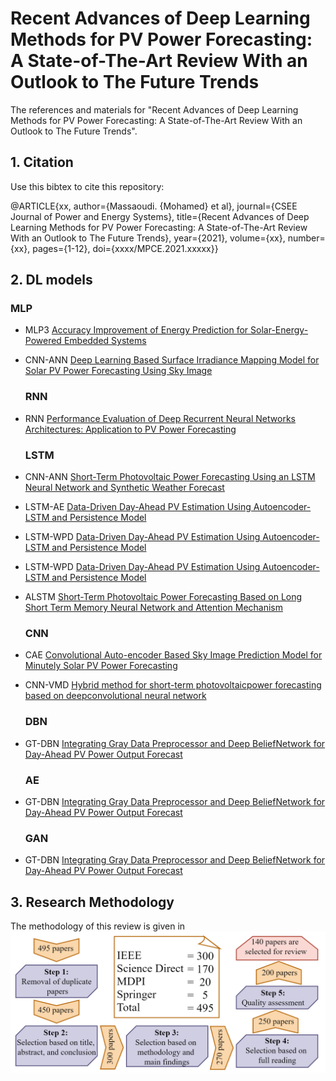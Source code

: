 # Recent Advances of Deep Learning Methods for PV Power Forecasting: A State-of-The-Art Review With an Outlook to The Future Trends
The references and materials for "Recent Advances of Deep Learning Methods for PV Power Forecasting: A State-of-The-Art Review With an Outlook to The Future Trends".

## 1. Citation
Use this bibtex to cite this repository:

@ARTICLE{xx,
  author={Massaoudi. {Mohamed} et al},
  journal={CSEE Journal of Power and Energy Systems}, 
  title={Recent Advances of Deep Learning Methods for PV Power Forecasting: A State-of-The-Art Review With an Outlook to The Future Trends}, 
  year={2021},
  volume={xx},
  number={xx},
  pages={1-12},
  doi={xxxx/MPCE.2021.xxxxx}}
  
  ## 2. DL models
  
  ### MLP
- MLP3	[Accuracy Improvement of Energy Prediction for Solar-Energy-Powered Embedded Systems](https://ieeexplore.ieee.org/abstract/document/7332959)

- CNN-ANN	[Deep Learning Based Surface Irradiance Mapping Model for Solar PV Power Forecasting Using Sky Image](https://ieeexplore.ieee.org/search/searchresult.jsp?newsearch=true&queryText=A%20Data-Driven%20Soft%20Sensor%20Based%20on%20Multilayer%20Perceptron%20Neural%20Network%20With%20a%20Double%20LASSO%20Approach)
  ### RNN
- RNN	[Performance Evaluation of Deep Recurrent Neural Networks Architectures: Application to PV Power Forecasting](https://ieeexplore.ieee.org/abstract/document/9020965)
  ### LSTM
- CNN-ANN	[Short-Term Photovoltaic Power Forecasting Using an LSTM Neural Network and Synthetic Weather Forecast](https://ieeexplore.ieee.org/abstract/document/9200614)
- LSTM-AE	[Data-Driven Day-Ahead PV Estimation Using Autoencoder-LSTM and Persistence Model](https://ieeexplore.ieee.org/document/9204406)
- LSTM-WPD [Data-Driven Day-Ahead PV Estimation Using Autoencoder-LSTM and Persistence Model](https://www.sciencedirect.com/science/article/pii/S0306261919319038)
- LSTM-WPD [Data-Driven Day-Ahead PV Estimation Using Autoencoder-LSTM and Persistence Model](https://www.sciencedirect.com/science/article/pii/S0306261919319038)
- ALSTM [Short-Term Photovoltaic Power Forecasting Based on Long Short Term Memory Neural Network and Attention Mechanism](https://ieeexplore.ieee.org/abstract/document/8736879)
  ### CNN
- CAE [Convolutional Auto-encoder Based Sky Image Prediction Model for Minutely Solar PV Power Forecasting](https://ieeexplore.ieee.org/abstract/document/9334923)
- CNN-VMD [Hybrid method for short-term photovoltaicpower forecasting based on deepconvolutional neural network](https://digital-library.theiet.org/content/journals/10.1049/iet-gtd.2018.5847)
  ### DBN
- GT-DBN [Integrating Gray Data Preprocessor and Deep BeliefNetwork for Day-Ahead PV Power Output Forecast](https://ieeexplore.ieee.org/abstract/document/8580409)
  ### AE
- GT-DBN [Integrating Gray Data Preprocessor and Deep BeliefNetwork for Day-Ahead PV Power Output Forecast](https://ieeexplore.ieee.org/abstract/document/8580409)
  ### GAN
- GT-DBN [Integrating Gray Data Preprocessor and Deep BeliefNetwork for Day-Ahead PV Power Output Forecast](https://ieeexplore.ieee.org/abstract/document/8580409)

## 3. Research Methodology
The methodology of this review is given in 
![Alt text](https://github.com/Mohamedmassaoudi/DL-in-SG/blob/main/Methodology.png)
